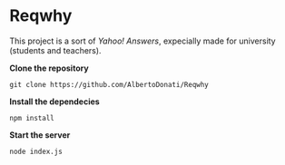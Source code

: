 # Reqwhy
This project is a sort of *Yahoo! Answers*, expecially made for university (students and teachers).


**Clone the repository**

`git clone https://github.com/AlbertoDonati/Reqwhy`



**Install the dependecies**

`npm install`



**Start the server**

`node index.js`

